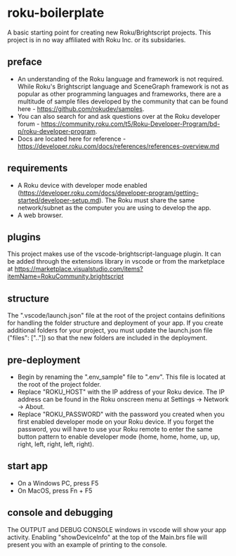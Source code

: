 # roku-boilerplate
A basic starting point for creating new Roku/Brightscript projects. This project is in no way affiliated with Roku Inc. or its subsidaries.

## preface
 - An understanding of the Roku language and framework is not required. While Roku's Brightscript language and SceneGraph framework is not as popular as other programming languages and frameworks, there are a multitude of sample files developed by the community that can be found here - https://github.com/rokudev/samples.
 - You can also search for and ask questions over at the Roku developer forum - https://community.roku.com/t5/Roku-Developer-Program/bd-p/roku-developer-program.
 - Docs are located here for reference - https://developer.roku.com/docs/references/references-overview.md

## requirements
 - A Roku device with developer mode enabled (https://developer.roku.com/docs/developer-program/getting-started/developer-setup.md).
The Roku must share the same network/subnet as the computer you are using to develop the app.
 - A web browser.

## plugins
This project makes use of the vscode-brightscript-language plugin. It can be added through the extensions library in vscode or from the marketplace at https://marketplace.visualstudio.com/items?itemName=RokuCommunity.brightscript

## structure
The ".vscode/launch.json" file at the root of the project contains definitions for handling the folder structure and deployment of your app. If you create additional folders for your project, you must update the launch.json file ("files": [".."]) so that the new folders are included in the deployment.

## pre-deployment
 - Begin by renaming the ".env_sample" file to ".env". This file is located at the root of the project folder.
 - Replace "ROKU_HOST" with the IP address of your Roku device. The IP address can be found in the Roku onscreen menu at Settings -> Network -> About.
 - Replace "ROKU_PASSWORD" with the password you created when you first enabled developer mode on your Roku device. If you forget the password, you will have to use your Roku remote to enter the same button pattern to enable developer mode (home, home, home, up, up, right, left, right, left, right).

## start app
 - On a Windows PC, press F5
 - On MacOS, press Fn + F5

## console and debugging
The OUTPUT and DEBUG CONSOLE windows in vscode will show your app activity. Enabling "showDeviceInfo" at the top of the Main.brs file will present you with an example of printing to the console.